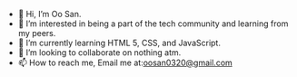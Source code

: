 - 👋 Hi, I’m Oo San.
- 👀 I’m interested in being a part of the tech community and learning from my peers.
- 🌱 I’m currently learning HTML 5, CSS, and JavaScript.
- 💞️ I’m looking to collaborate on nothing atm.
- 📫 How to reach me, Email me at:oosan0320@gmail.com

